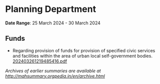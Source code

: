 # Planning Department

**Date Range**: 25 March 2024 - 30 March 2024


## Funds
- Regarding provision of funds for provision of specified civic services and facilities within the area of urban local self-government bodies.\
  [202403261219485416.pdf](https://gr.maharashtra.gov.in/Site/Upload/Government%20Resolutions/English/202403261219485416....pdf)


*Archives of earlier summaries are available at http://mahsummary.orgpedia.in/en/archive.html*